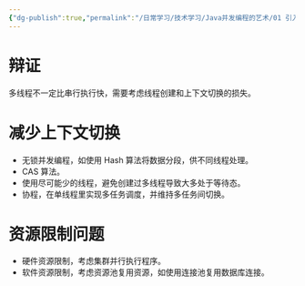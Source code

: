 ```yaml
---
{"dg-publish":true,"permalink":"/日常学习/技术学习/Java并发编程的艺术/01 引入/","tags":["Programming🖥️"],"noteIcon":"1","created":"2023-07-16T16:25:26.082+08:00","updated":"2024-01-01T15:40:34.304+08:00"}
---
```



# 辩证

多线程不一定比串行执行快，需要考虑线程创建和上下文切换的损失。

# 减少上下文切换

-   无锁并发编程，如使用 Hash 算法将数据分段，供不同线程处理。
-   CAS 算法。
-   使用尽可能少的线程，避免创建过多线程导致大多处于等待态。
-   协程，在单线程里实现多任务调度，并维持多任务间切换。

# 资源限制问题

-   硬件资源限制，考虑集群并行执行程序。
-   软件资源限制，考虑资源池复用资源，如使用连接池复用数据库连接。
